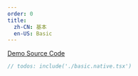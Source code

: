 ```yaml
---
order: 0
title:
  zh-CN: 基本
  en-US: Basic
---
```


[Demo Source Code](https://github.com/ant-design/ant-design-mobile-rn/blob/master/components/result/demo/basic.native.tsx)

````jsx
// todos: include('./basic.native.tsx')
````
